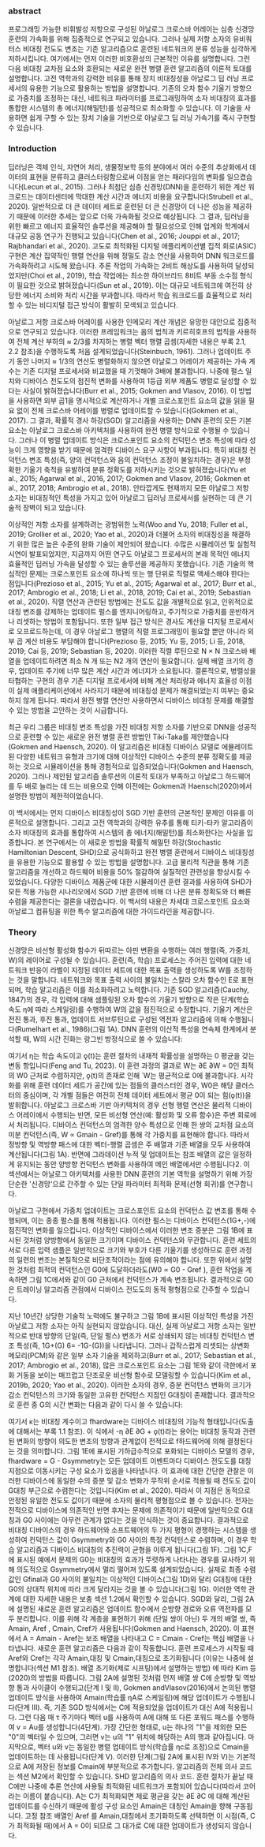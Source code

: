 ### abstract
프로그래밍 가능한 비휘발성 저항으로 구성된 아날로그 크로스바 어레이는 심층 신경망 훈련의 가속화를 위해 집중적으로 연구되고 있습니다. 그러나 실제 저항 소자의 유비쿼터스 비대칭 전도도 변조는 기존 알고리즘으로 훈련된 네트워크의 분류 성능을 심각하게 저하시킵니다.
여기에서는 먼저 이러한 비호환성의 근본적인 이유를 설명합니다. 그런 다음 비대칭 교차점 요소와 호환되는 새로운 완전 병렬 훈련 알고리즘의 이론적 토대를 설명합니다. 고전 역학과의 강력한 비유를 통해 장치 비대칭성을 아날로그 딥 러닝 프로세서의 유용한 기능으로 활용하는 방법을 설명합니다.
기존의 오차 함수 기울기 방향으로 가중치를 조정하는 대신, 네트워크 파라미터를 프로그래밍하여 소자 비대칭의 효과를 통합한 시스템의 총 에너지(해밀턴)를 성공적으로 최소화할 수 있습니다. 이 기술을 사용하면 쉽게 구할 수 있는 장치 기술을 기반으로 아날로그 딥 러닝 가속기를 즉시 구현할 수 있습니다.

### Introduction
딥러닝은 객체 인식, 자연어 처리, 생물정보학 등의 분야에서 여러 수준의 추상화에서 데이터의 표현을 분류하고 클러스터링함으로써 이점을 얻는 패러다임의 변화를 일으켰습니다(Lecun et al., 2015). 그러나 최첨단 심층 신경망(DNN)을 훈련하기 위한 계산 워크로드는 데이터센터에 막대한 계산 시간과 에너지 비용을 요구합니다(Strubell et al., 2020).
일반적으로 더 큰 데이터 세트로 훈련된 더 큰 신경망이 더 나은 성능을 제공하기 때문에 이러한 추세는 앞으로 더욱 가속화될 것으로 예상됩니다. 그 결과, 딥러닝을 위한 빠르고 에너지 효율적인 솔루션을 제공해야 할 필요성으로 인해 업계와 학계에서 대규모 공동 연구가 진행되고 있습니다(Chen et al., 2016; Jouppi et al., 2017; Rajbhandari et al., 2020). 고도로 최적화된 디지털 애플리케이션별 집적 회로(ASIC) 구현은 계산 집약적인 행렬 연산을 위해 정밀도 감소 연산을 사용하여 DNN 워크로드를 가속화하려고 시도해 왔습니다. 추론 작업의 가속화는 2비트 해상도를 사용하여 달성되었지만(Choi et al., 2019), 학습 작업에는 최소한 하이브리드 8비트 부동 소수점 형식이 필요한 것으로 밝혀졌습니다(Sun et al., 2019). 이는 대규모 네트워크에 여전히 상당한 에너지 소비와 처리 시간을 부과합니다. 따라서 학습 워크로드를 효율적으로 처리할 수 있는 비디지털 접근 방식이 활발히 모색되고 있습니다.

아날로그 저항 크로스바 어레이를 사용한 인메모리 계산 개념은 유망한 대안으로 집중적으로 연구되고 있습니다. 이러한 프레임워크는 옴의 법칙과 키르히호프의 법칙을 사용하여 전체 계산 부하의 ≈ 2/3를 차지하는 병렬 벡터 행렬 곱셈(자세한 내용은 부록 2.1, 2.2 참조)을 수행하도록 처음 설계되었습니다(Steinbuch, 1961). 그러나 업데이트 주기 동안 나머지 ≈ 1/3의 연산도 병렬화하지 않으면 아날로그 어레이가 제공하는 가속 계수는 기존 디지털 프로세서와 비교했을 때 기껏해야 3배에 불과합니다.
나중에 펄스 일치와 디바이스 전도도의 점진적 변화를 사용하여 1등급 외부 제품도 병렬로 달성할 수 있다는 사실이 밝혀졌습니다(Burr et al., 2015; Gokmen and Vlasov, 2016). 이 방법을 사용하면 외부 곱1을 명시적으로 계산하거나 개별 크로스포인트 요소의 값을 읽을 필요 없이 전체 크로스바 어레이를 병렬로 업데이트할 수 있습니다(Gokmen et al., 2017). 그 결과, 확률적 경사 하강(SGD) 알고리즘을 사용하는 DNN 훈련의 모든 기본 요소는 아날로그 크로스바 아키텍처를 사용하여 완전 병렬 방식으로 수행될 수 있습니다.
그러나 이 병렬 업데이트 방식은 크로스포인트 요소의 컨덕턴스 변조 특성에 따라 성능이 크게 영향을 받기 때문에 엄격한 디바이스 요구 사항이 부과됩니다. 특히 비대칭 컨덕턴스 변조 특성(즉, 양의 컨덕턴스와 음의 컨덕턴스 조정이 불일치하는 경우)은 부정확한 기울기 축적을 유발하여 분류 정확도를 저하시키는 것으로 밝혀졌습니다(Yu et al., 2015; Agarwal et al., 2016, 2017; Gokmen and Vlasov, 2016; Gokmen et al., 2017, 2018; Ambrogio et al., 2018). 안타깝게도 현재까지 모든 아날로그 저항 소자는 비대칭적인 특성을 가지고 있어 아날로그 딥러닝 프로세서를 실현하는 데 큰 기술적 장벽이 되고 있습니다.

이상적인 저항 소자를 설계하려는 광범위한 노력(Woo and Yu, 2018; Fuller et al., 2019; Grollier et al., 2020; Yao et al., 2020)과 더불어 소자의 비대칭성을 해결하기 위한 많은 높은 수준의 완화 기술이 제안되어 왔습니다. 수많은 시뮬레이션 및 실험적 시연이 발표되었지만, 지금까지 어떤 연구도 아날로그 프로세서의 본래 목적인 에너지 효율적인 딥러닝 가속을 달성할 수 있는 솔루션을 제공하지 못했습니다.
기존 기술의 핵심적인 문제는 크로스포인트 요소에 하나씩 또는 행 단위로 직렬로 액세스해야 한다는 점입니다(Prezioso et al., 2015; Yu et al., 2015; Agarwal et al., 2017; Burr et al., 2017; Ambrogio et al., 2018; Li et al., 2018, 2019; Cai et al., 2019; Sebastian et al., 2020). 직렬 연산과 관련된 방법에는 전도도 값을 개별적으로 읽고, 인위적으로 대칭 변조를 강제하는 업데이트 펄스를 엔지니어링하고, 주기적으로 가중치를 운반하거나 리셋하는 방법이 포함됩니다. 또한 일부 접근 방식은 경사도 계산을 디지털 프로세서로 오프로드하는데, 이 경우 아날로그 행렬의 직렬 프로그래밍이 필요할 뿐만 아니라 외부 곱 계산 비용도 부담해야 합니다(Prezioso 등, 2015; Yu 등, 2015; Li 등, 2018, 2019; Cai 등, 2019; Sebastian 등, 2020).
이러한 직렬 루틴으로 N × N 크로스바 배열을 업데이트하려면 최소 N 개 또는 N2 개의 연산이 필요합니다. 실제 배열 크기의 경우, 업데이트 주기에 너무 많은 계산 시간과 에너지가 소요됩니다. 결론적으로, 병렬성을 타협하는 구현의 경우 기존 디지털 프로세서에 비해 계산 처리량과 에너지 효율성 이점이 실제 애플리케이션에서 사라지기 때문에 비대칭성 문제가 해결되었는지 여부는 중요하지 않게 됩니다. 따라서 완전 병렬 연산만 사용하면서 디바이스 비대칭 문제를 해결할 수 있는 방법을 고안하는 것이 시급합니다.

최근 우리 그룹은 비대칭 변조 특성을 가진 비대칭 저항 소자를 기반으로 DNN을 성공적으로 훈련할 수 있는 새로운 완전 병렬 훈련 방법인 Tiki-Taka를 제안했습니다(Gokmen and Haensch, 2020). 이 알고리즘은 비대칭 디바이스 모델로 에뮬레이트된 다양한 네트워크 유형과 크기에 대해 이상적인 디바이스 수준의 분류 정확도를 제공하는 것으로 시뮬레이션을 통해 경험적으로 입증되었습니다(Gokmen and Haensch, 2020). 그러나 제안된 알고리즘 솔루션의 이론적 토대가 부족하고 아날로그 하드웨어를 두 배로 늘리는 데 드는 비용으로 인해 이전에는 Gokmen과 Haensch(2020)에서 설명한 방법이 제한적이었습니다.

이 백서에서는 먼저 디바이스 비대칭성이 SGD 기반 훈련의 근본적인 문제인 이유를 이론적으로 설명합니다. 그리고 고전 역학과의 강력한 유추를 통해 티키-타카 알고리즘이 소자 비대칭의 효과를 통합하여 시스템의 총 에너지(해밀턴)를 최소화한다는 사실을 입증합니다. 본 연구에서는 이 새로운 방법을 확률적 해밀턴 하강(Stochastic Hamiltonian Descent, SHD)으로 공식화하고 완전 병렬 훈련에서 디바이스 비대칭성을 유용한 기능으로 활용할 수 있는 방법을 설명합니다. 고급 물리적 직관을 통해 기존 알고리즘을 개선하고 하드웨어 비용을 50% 절감하여 실질적인 관련성을 향상시킬 수 있었습니다. 다양한 디바이스 제품군에 대한 시뮬레이션 훈련 결과를 사용하여 SHD가 모든 적용 가능한 시나리오에서 SGD 기반 훈련에 비해 더 나은 분류 정확도와 더 빠른 수렴을 제공한다는 결론을 내렸습니다. 이 백서의 내용은 차세대 크로스포인트 요소와 아날로그 컴퓨팅을 위한 특수 알고리즘에 대한 가이드라인을 제공합니다.


### Theory
신경망은 비선형 활성화 함수가 뒤따르는 아핀 변환을 수행하는 여러 행렬(즉, 가중치, W)의 레이어로 구성될 수 있습니다. 훈련(즉, 학습) 프로세스는 주어진 입력에 대한 네트워크 반응이 라벨이 지정된 데이터 세트에 대한 목표 출력을 생성하도록 W를 조정하는 것을 말합니다. 네트워크와 목표 출력 사이의 불일치는 스칼라 오차 함수인 E로 표현되며, 학습 알고리즘은 이를 최소화하려고 노력합니다. 기존 SGD 알고리즘(Cauchy, 1847)의 경우, 각 입력에 대해 샘플링된 오차 함수의 기울기 방향으로 작은 단계(학습 속도 η에 따라 스케일링)를 수행하여 W의 값을 점진적으로 수정합니다. 기울기 계산은 전진 통과, 후진 통과, 업데이트 서브루틴으로 구성된 역전파 알고리즘에 의해 수행됩니다(Rumelhart et al., 1986)(그림 1A). DNN 훈련의 이산적 특성을 연속체 한계에서 분석할 때, W의 시간 진화는 랑그빈 방정식으로 쓸 수 있습니다:

여기서 η는 학습 속도이고 ǫ(t)는 훈련 절차의 내재적 확률성을 설명하는 0 평균을 갖는 변동 항입니다(Feng and Tu, 2023). 이 훈련 과정의 결과로 W는 ∂E ∂W = 0인 최적의 W0 근처로 수렴하지만, ǫ(t)의 존재로 인해 ˙W는 평균적으로 0에 불과합니다. 시각화를 위해 훈련 데이터 세트가 공간에 있는 점들의 클러스터인 경우, W0은 해당 클러스터의 중심이며, 각 개별 점들은 여전히 전체 데이터 세트에서 평균 0이 되는 힘(ǫ(t))을 발휘합니다.
아날로그 크로스바 기반 아키텍처의 경우 선형 행렬 연산은 물리적 디바이스 어레이에서 수행되는 반면, 모든 비선형 연산(예: 활성화 및 오류 함수)은 주변 회로에서 처리됩니다. 디바이스 컨덕턴스의 엄격한 양수 특성으로 인해 한 쌍의 교차점 요소의 미분 컨덕턴스(즉, W ∝ Gmain - Gref)를 통해 각 가중치를 표현해야 합니다.
따라서 정방향 및 역방향 패스에 대한 벡터-행렬 곱셈은 주 배열과 기준 배열을 모두 사용하여 계산됩니다(그림 1A). 반면에 그라데이션 누적 및 업데이트는 참조 배열의 값은 일정하게 유지되는 동안 양방향 컨덕턴스 변화를 사용하여 메인 배열에서만 수행됩니다2.
이 섹션에서는 아날로그 아키텍처를 사용한 DNN 훈련의 기본 역학을 설명하기 위해 가장 단순한 '신경망'으로 간주할 수 있는 단일 파라미터 최적화 문제(선형 회귀)를 연구합니다.

아날로그 구현에서 가중치 업데이트는 크로스포인트 요소의 컨덕턴스 값 변조를 통해 수행되며, 이는 종종 펄스를 통해 적용됩니다. 이러한 펄스는 디바이스 컨덕턴스(1G+,-)에 점진적인 변화를 일으킵니다. 이상적인 디바이스에서 이러한 변조 증분은 그림 1B에 표시된 것처럼 양방향에서 동일한 크기이며 디바이스 컨덕턴스와 무관합니다. 훈련 세트의 서로 다른 입력 샘플은 일반적으로 크기와 부호가 다른 기울기를 생성하므로 훈련 과정의 일련의 변조는 본질적으로 비단조적이라는 점에 유의해야 합니다.
또한 위에서 설명한 것처럼 최적의 컨덕턴스인 G0에 도달하더라도(W0 ∝ G0 - Gref ), 훈련 작업을 계속하면 그림 1C에서와 같이 G0 근처에서 컨덕턴스가 계속 변조됩니다. 결과적으로 G0은 트레이닝 알고리즘 관점에서 디바이스 전도도의 동적 평형점으로 간주할 수 있습니다.

지난 10년간 상당한 기술적 노력에도 불구하고 그림 1B에 표시된 이상적인 특성을 가진 아날로그 저항 소자는 아직 실현되지 않았습니다. 대신, 실제 아날로그 저항 소자는 일반적으로 반대 방향의 단일(즉, 단일 펄스) 변조가 서로 상쇄되지 않는 비대칭 컨덕턴스 변조 특성(즉, 1G+(G) 6= -1G-(G))을 나타냅니다. 그러나 갑작스럽게 리셋되는 상변화 메모리(PCM)와 같은 일부 소자 기술을 제외하고(Burr et al., 2017; Sebastian et al., 2017; Ambrogio et al., 2018), 많은 크로스포인트 요소는 그림 1E와 같이 극한에서 포화 거동을 보이는 매끄럽고 단조로운 비선형 함수로 모델링할 수 있습니다(Kim et al., 2019b, 2020; Yao et al., 2020). 이러한 소자의 경우, 증분 컨덕턴스 변화의 크기가 감소 컨덕턴스의 크기와 동일한 고유한 컨덕턴스 지점인 G대칭이 존재합니다. 결과적으로 훈련 중 G의 시간 변화는 다음과 같이 다시 쓸 수 있습니다:

여기서 κ는 비대칭 계수이고 fhardware는 디바이스 비대칭의 기능적 형태입니다(도출에 대해서는 부록 1.1 참조). 이 식에서 -η ∂E ∂G + ǫ(t)라는 용어는 비대칭 동작과 관련된 변화의 방향이 의도한 변조의 방향과 관계없이 전적으로 f하드웨어에 의해 결정된다는 것을 의미합니다. 그림 1E에 표시된 기하급수적으로 포화되는 디바이스 모델의 경우, fhardware = G - Gsymmetry는 모든 업데이트 이벤트마다 디바이스 전도도를 대칭 지점으로 이동시키는 구성 요소가 있음을 나타냅니다. 이 효과에 대한 간단한 관찰은 이러한 디바이스에 동일한 수의 증분 및 감소 변화가 무작위 순서로 적용될 때 전도도 값이 G대칭 부근으로 수렴한다는 것입니다(Kim et al., 2020). 따라서 이 지점은 동적으로 안정된 유일한 전도도 값이기 때문에 소자의 물리적 평형점으로 볼 수 있습니다. 전자는 전적으로 디바이스에 의존적인 반면 후자는 문제에 의존적이기 때문에 일반적으로 G대칭과 G0 사이에는 아무런 관계가 없다는 것을 인식하는 것이 중요합니다. 결과적으로 비대칭 디바이스의 경우 하드웨어와 소프트웨어의 두 가지 평형이 경쟁하는 시스템을 생성하여 컨덕턴스 값이 Gsymmetry와 G0 사이의 특정 컨덕턴스로 수렴하며, 이 경우 학습 알고리즘과 디바이스 비대칭의 추진력이 균형을 이루게 됩니다(그림 1F). 그림 1C,F에 표시된 예에서 문제의 G0는 비대칭의 효과가 뚜렷하게 나타나는 경우를 묘사하기 위해 의도적으로 Gsymmetry에서 멀리 떨어져 있도록 설계되었습니다. 실제로 최종 수렴 값인 Gfinal과 G0 사이의 불일치는 이상적인 디바이스(그림 1D)와 달리 G대칭에 대한 G0의 상대적 위치에 따라 크게 달라지는 것을 볼 수 있습니다(그림 1G). 이러한 역학 관계에 대한 자세한 내용은 보충 섹션 1.2에서 확인할 수 있습니다. SGD와 달리, 그림 2A에 설명된 새로운 훈련 알고리즘은 업데이트 함수에서 순방향 경로와 오류 역전파를 모두 분리합니다. 이를 위해 각 계층을 표현하기 위해 (단일 쌍이 아닌) 두 개의 배열 쌍, 즉 Amain, Aref , Cmain, Cref가 사용됩니다(Gokmen and Haensch, 2020). 이 표현에서 A = Amain - Aref는 보조 배열을 나타내고 C = Cmain - Cref는 핵심 배열을 나타냅니다. 새로운 훈련 알고리즘은 다음과 같이 작동합니다. 훈련 프로세스가 시작될 때 Aref와 Cref는 각각 Amain,대칭 및 Cmain,대칭으로 초기화됩니다 (이유는 나중에 설명합니다(섹션 M1 참조). 배열 초기화(제로 시프팅)에서 설명하는 방법) 에 따라 Kim 등(2020)의 방법을 따릅니다. 그림 2A에 설명된 것처럼 먼저 배열 쌍 C에 순방향 및 역방향 통과 사이클이 수행되고(단계 I 및 II), Gokmen andVlasov(2016)에서 논의된 병렬 업데이트 방식을 사용하여 Amain(학습률 ηA로 스케일링)에 해당 업데이트가 수행됩니다(단계 III). 즉, 기존 SGD 방식에서는 C에 적용되었을 업데이트가 대신 A에 적용됩니다. 그런 다음 매 τ 주기마다 벡터 u를 사용하여 A에 대해 또 다른 포워드 패스를 수행하여 v = Au를 생성합니다(4단계). 가장 간단한 형태로, u는 하나의 "1"을 제외한 모든 "0"의 벡터일 수 있으며, 그러면 v는 u의 "1" 위치에 해당하는 A의 행과 같아집니다. 마지막으로, 벡터 u와 v는 동일한 병렬 업데이트 방식(학습률 ηc로 조정)으로 Cmain을 업데이트하는 데 사용됩니다(단계 V). 이러한 단계(그림 2A에 표시된 IV와 V)는 기본적으로 A에 저장된 정보를 Cmain에 부분적으로 추가합니다. 알고리즘의 전체 의사 코드는 섹션 M2에서 확인할 수 있습니다. SHD 알고리즘의 의사 코드. 훈련 절차가 끝날 때 C에만 나중에 추론 연산에 사용될 최적화된 네트워크가 포함되어 있습니다(따라서 코어라는 이름이 붙습니다). A는 C가 최적화되면 제로 평균을 갖는 ∂E ∂C 에 대해 계산된 업데이트를 수신하기 때문에 활성 구성 요소인 Amain은 대칭인 Amain을 향해 구동됩니다. 고정 참조 배열인 Aref 를 Amain,대칭에서 초기화하도록 선택하면 이 시점(즉, C가 최적화될 때)에서 A = 0이 되므로 그 대가로 C에 대한 업데이트가 생성되지 않습니다.
